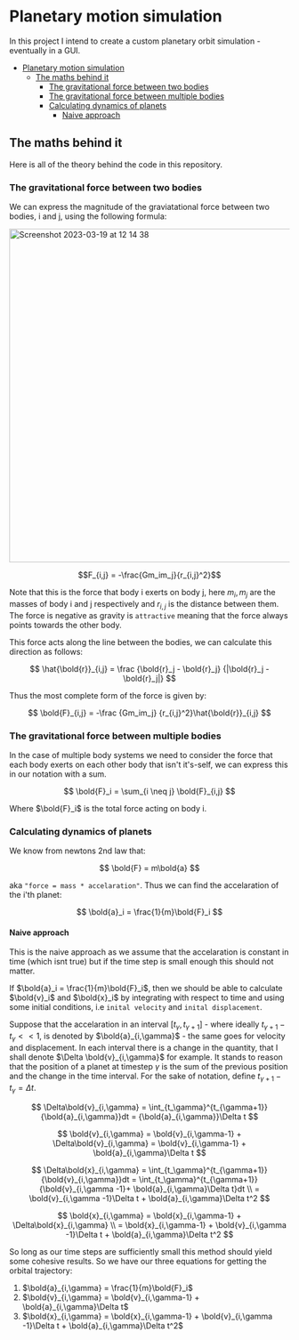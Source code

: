 # Planetary motion simulation

In this project I intend to create a custom planetary orbit simulation - eventually in a GUI.

- [Planetary motion simulation](#planetary-motion-simulation)
  - [The maths behind it](#the-maths-behind-it)
    - [The gravitational force between two bodies](#the-gravitational-force-between-two-bodies)
    - [The gravitational force between multiple bodies](#the-gravitational-force-between-multiple-bodies)
    - [Calculating dynamics of planets](#calculating-dynamics-of-planets)
      - [Naive approach](#naive-approach)


## The maths behind it

Here is all of the theory behind the code in this repository.

### The gravitational force between two bodies

We can express the magnitude of the graviatational force between two bodies, i and j, using the following formula:

<img width="600" alt="Screenshot 2023-03-19 at 12 14 38" src="https://user-images.githubusercontent.com/90726430/226174607-2f524f2b-6dae-4bc4-bc34-0e75dcc5f777.png" style="display: block; margin: 0 auto">

$$F_{i,j} = -\frac{Gm_im_j}{r_{i,j}^2}$$

Note that this is the force that body i exerts on body j, here $m_i,m_j$ are the masses of body i and j respectively and $r_{i,j}$ is the distance between them. The force is negative as gravity is `attractive` meaning that the force always points towards the other body. 

This force acts along the line between the bodies, we can calculate this direction as follows:

$$
\hat{\bold{r}}_{i,j} =
    \frac
        {\bold{r}_j - \bold{r}_j}
        {|\bold{r}_j - \bold{r}_j|}
$$

Thus the most complete form of the force is given by:

$$
\bold{F}_{i,j} = 
    -\frac
        {Gm_im_j}
        {r_{i,j}^2}\hat{\bold{r}}_{i,j}
$$

### The gravitational force between multiple bodies

In the case of multiple body systems we need to consider the force that each body exerts on each other body that isn't it's-self, we can express this in our notation with a sum.

$$
\bold{F}_i =
    \sum_{i \neq j}
        \bold{F}_{i,j}
$$

Where $\bold{F}_i$ is the total force acting on body i.

### Calculating dynamics of planets

We know from newtons 2nd law that:

$$
\bold{F} =
    m\bold{a}
$$

aka `"force = mass * accelaration"`. Thus we can find the accelaration of the i'th planet:

$$
\bold{a}_i = \frac{1}{m}\bold{F}_i
$$

#### Naive approach

This is the naive approach as we assume that the accelaration is constant in time (which isnt true) but if the time step is small enough this should not matter.

If $\bold{a}_i = \frac{1}{m}\bold{F}_i$, then we should be able to calculate $\bold{v}_i$ and $\bold{x}_i$ by integrating with respect to time and using some initial conditions, i.e `inital velocity` and `inital displacement`.

Suppose that the accelaration in an interval $[t_{\gamma},t_{\gamma+1}]$ - where ideally $t_{\gamma+1} - t_{\gamma} << 1$, is denoted by $\bold{a}_{i,\gamma}$ - the same goes for velocity and displacement. In each interval there is a change in the quantity, that I shall denote $\Delta \bold{v}_{i,\gamma}$ for example. It stands to reason that the position of a planet at timestep $\gamma$ is the sum of the previous position and the change in the time interval. For the sake of notation, define $t_{\gamma+1}-t_{\gamma} = \Delta t$.

$$
\Delta\bold{v}_{i,\gamma} = 
    \int_{t_\gamma}^{t_{\gamma+1}}{\bold{a}_{i,\gamma}}dt 
    = 
    {\bold{a}_{i,\gamma}}\Delta t
$$

$$
\bold{v}_{i,\gamma} 
    = 
    \bold{v}_{i,\gamma-1} + \Delta\bold{v}_{i,\gamma}
    =
    \bold{v}_{i,\gamma-1} + \bold{a}_{i,\gamma}\Delta t
$$

$$
\Delta\bold{x}_{i,\gamma} = 
    \int_{t_\gamma}^{t_{\gamma+1}}{\bold{v}_{i,\gamma}}dt
    = 
    \int_{t_\gamma}^{t_{\gamma+1}}{\bold{v}_{i,\gamma -1}+ \bold{a}_{i,\gamma}\Delta t}dt \\
    = 
    \bold{v}_{i,\gamma -1}\Delta t + \bold{a}_{i,\gamma}\Delta t^2
$$

$$
\bold{x}_{i,\gamma} 
    = 
    \bold{x}_{i,\gamma-1} + \Delta\bold{x}_{i,\gamma} \\
    =
    \bold{x}_{i,\gamma-1} + \bold{v}_{i,\gamma -1}\Delta t + \bold{a}_{i,\gamma}\Delta t^2
$$


So long as our time steps are sufficiently small this method should yield some cohesive results. So we have our three equations for getting the orbital trajectory:

1. $\bold{a}_{i,\gamma} = \frac{1}{m}\bold{F}_i$
2. $\bold{v}_{i,\gamma} = \bold{v}_{i,\gamma-1} + \bold{a}_{i,\gamma}\Delta t$
3. $\bold{x}_{i,\gamma} = \bold{x}_{i,\gamma-1} + \bold{v}_{i,\gamma -1}\Delta t + \bold{a}_{i,\gamma}\Delta t^2$

